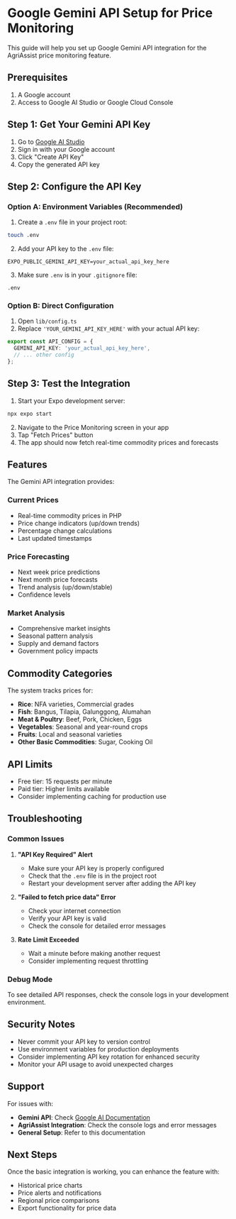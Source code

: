 # Google Gemini API Setup for Price Monitoring

This guide will help you set up Google Gemini API integration for the AgriAssist price monitoring feature.

## Prerequisites

1. A Google account
2. Access to Google AI Studio or Google Cloud Console

## Step 1: Get Your Gemini API Key

1. Go to [Google AI Studio](https://makersuite.google.com/app/apikey)
2. Sign in with your Google account
3. Click "Create API Key"
4. Copy the generated API key

## Step 2: Configure the API Key

### Option A: Environment Variables (Recommended)

1. Create a `.env` file in your project root:
```bash
touch .env
```

2. Add your API key to the `.env` file:
```env
EXPO_PUBLIC_GEMINI_API_KEY=your_actual_api_key_here
```

3. Make sure `.env` is in your `.gitignore` file:
```gitignore
.env
```

### Option B: Direct Configuration

1. Open `lib/config.ts`
2. Replace `'YOUR_GEMINI_API_KEY_HERE'` with your actual API key:
```typescript
export const API_CONFIG = {
  GEMINI_API_KEY: 'your_actual_api_key_here',
  // ... other config
};
```

## Step 3: Test the Integration

1. Start your Expo development server:
```bash
npx expo start
```

2. Navigate to the Price Monitoring screen in your app
3. Tap "Fetch Prices" button
4. The app should now fetch real-time commodity prices and forecasts

## Features

The Gemini API integration provides:

### Current Prices
- Real-time commodity prices in PHP
- Price change indicators (up/down trends)
- Percentage change calculations
- Last updated timestamps

### Price Forecasting
- Next week price predictions
- Next month price forecasts
- Trend analysis (up/down/stable)
- Confidence levels

### Market Analysis
- Comprehensive market insights
- Seasonal pattern analysis
- Supply and demand factors
- Government policy impacts

## Commodity Categories

The system tracks prices for:

- **Rice**: NFA varieties, Commercial grades
- **Fish**: Bangus, Tilapia, Galunggong, Alumahan
- **Meat & Poultry**: Beef, Pork, Chicken, Eggs
- **Vegetables**: Seasonal and year-round crops
- **Fruits**: Local and seasonal varieties
- **Other Basic Commodities**: Sugar, Cooking Oil

## API Limits

- Free tier: 15 requests per minute
- Paid tier: Higher limits available
- Consider implementing caching for production use

## Troubleshooting

### Common Issues

1. **"API Key Required" Alert**
   - Make sure your API key is properly configured
   - Check that the `.env` file is in the project root
   - Restart your development server after adding the API key

2. **"Failed to fetch price data" Error**
   - Check your internet connection
   - Verify your API key is valid
   - Check the console for detailed error messages

3. **Rate Limit Exceeded**
   - Wait a minute before making another request
   - Consider implementing request throttling

### Debug Mode

To see detailed API responses, check the console logs in your development environment.

## Security Notes

- Never commit your API key to version control
- Use environment variables for production deployments
- Consider implementing API key rotation for enhanced security
- Monitor your API usage to avoid unexpected charges

## Support

For issues with:
- **Gemini API**: Check [Google AI Documentation](https://ai.google.dev/docs)
- **AgriAssist Integration**: Check the console logs and error messages
- **General Setup**: Refer to this documentation

## Next Steps

Once the basic integration is working, you can enhance the feature with:
- Historical price charts
- Price alerts and notifications
- Regional price comparisons
- Export functionality for price data

